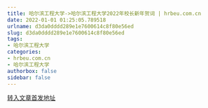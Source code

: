 ```yaml
---
title: 哈尔滨工程大学->哈尔滨工程大学2022年校长新年贺词 | hrbeu.com.cn
date: 2022-01-01 01:25:05.789518
urlname: d3da0dddd289e1e7600614c8f80e56ed
slug: d3da0dddd289e1e7600614c8f80e56ed
tags: 
- 哈尔滨工程大学
categories:
- hrbeu.com.cn
- 哈尔滨工程大学
authorbox: false
sidebar: false
---
```

  



[转入文章首发地址](http://gongxue.cn/info/1141/69364.htm)